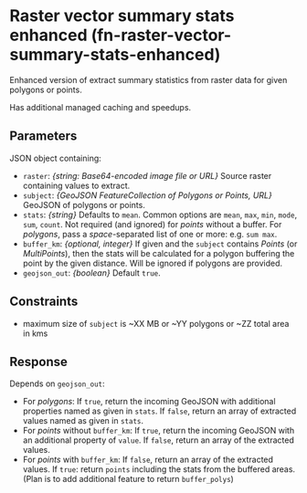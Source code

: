 # Raster vector summary stats enhanced (fn-raster-vector-summary-stats-enhanced)

Enhanced version of extract summary statistics from raster data for given polygons or points.

Has additional managed caching and speedups.

## Parameters

JSON object containing:

- `raster`: _{string: Base64-encoded image file or URL}_ Source raster containing values to extract.
- `subject`: _{GeoJSON FeatureCollection of Polygons or Points, URL}_ GeoJSON of polygons or points.
- `stats`: _{string}_ Defaults to `mean`. Common options are `mean`, `max`, `min`, `mode`, `sum`, `count`. Not required (and ignored) for _points_ without a buffer. For _polygons_, pass a _space_-separated list of one or more: e.g. `sum max`.
- `buffer_km`: _{optional, integer}_ If given and the `subject` contains _Points_ (or _MultiPoints_), then the stats will be calculated for a polygon buffering the point by the given distance. Will be ignored if polygons are provided.
- `geojson_out`: _{boolean}_ Default `true`. 

## Constraints

- maximum size of `subject` is ~XX MB or ~YY polygons or ~ZZ total area in kms

## Response
Depends on `geojson_out`:

- For _polygons_: If `true`, return the incoming GeoJSON with additional properties named as given in `stats`. If `false`, return an array of extracted values named as given in `stats`.
- For _points_ without `buffer_km`: If `true`, return the incoming GeoJSON with an additional property of `value`. If `false`, return an array of the extracted values.
- For _points_ with `buffer_km`: If `false`, return an array of the extracted values. If `true`: return `points` including the stats from the buffered areas. (Plan is to add additional feature to return `buffer_polys`)
